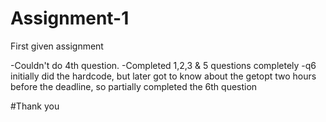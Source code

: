 # Assignment-1
First given assignment

-Couldn't do 4th question.
-Completed 1,2,3 & 5 questions completely
-q6 initially did the hardcode, but later got to know about the getopt two hours before the deadline, so partially completed the 6th question

#Thank you
